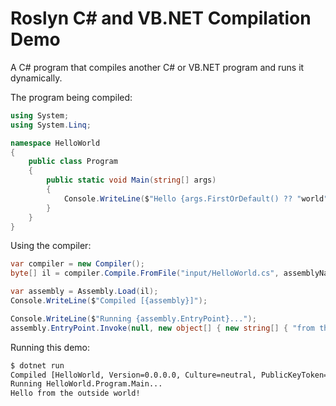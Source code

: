 # Roslyn C# and VB.NET Compilation Demo
A C# program that compiles another C# or VB.NET program and runs it dynamically.

The program being compiled:
```csharp
using System;
using System.Linq;

namespace HelloWorld
{
    public class Program
    {
        public static void Main(string[] args)
        {
            Console.WriteLine($"Hello {args.FirstOrDefault() ?? "world"}!");
        }
    }
}
```

Using the compiler:
```csharp
var compiler = new Compiler();
byte[] il = compiler.Compile.FromFile("input/HelloWorld.cs", assemblyName: "HelloWorld");

var assembly = Assembly.Load(il);
Console.WriteLine($"Compiled [{assembly}]");

Console.WriteLine($"Running {assembly.EntryPoint}...");
assembly.EntryPoint.Invoke(null, new object[] { new string[] { "from the outside world" } });
```

Running this demo:
``` bash
$ dotnet run
Compiled [HelloWorld, Version=0.0.0.0, Culture=neutral, PublicKeyToken=null]
Running HelloWorld.Program.Main...
Hello from the outside world!
```